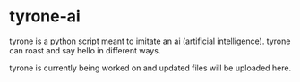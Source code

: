 # tyrone-ai

tyrone is a python script meant to imitate an ai (artificial intelligence).
tyrone can roast and say hello in different ways.

tyrone is currently being worked on and updated files will be uploaded here.
